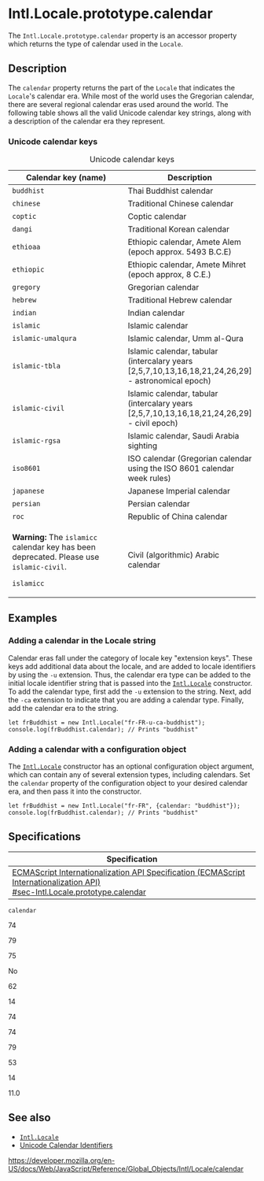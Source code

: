 Intl.Locale.prototype.calendar
==============================

The `Intl.Locale.prototype.calendar` property is an accessor property which returns the type of calendar used in the `Locale`.

Description
-----------

The `calendar` property returns the part of the `Locale` that indicates the `Locale`'s calendar era. While most of the world uses the Gregorian calendar, there are several regional calendar eras used around the world. The following table shows all the valid Unicode calendar key strings, along with a description of the calendar era they represent.

### Unicode calendar keys

<table><caption>Unicode calendar keys</caption><colgroup><col style="width: 50%" /><col style="width: 50%" /></colgroup><thead><tr class="header"><th>Calendar key (name)</th><th>Description</th></tr></thead><tbody><tr class="odd"><td><code>buddhist</code></td><td>Thai Buddhist calendar</td></tr><tr class="even"><td><code>chinese</code></td><td>Traditional Chinese calendar</td></tr><tr class="odd"><td><code>coptic</code></td><td>Coptic calendar</td></tr><tr class="even"><td><code>dangi</code></td><td>Traditional Korean calendar</td></tr><tr class="odd"><td><code>ethioaa</code></td><td>Ethiopic calendar, Amete Alem (epoch approx. 5493 B.C.E)</td></tr><tr class="even"><td><code>ethiopic</code></td><td>Ethiopic calendar, Amete Mihret (epoch approx, 8 C.E.)</td></tr><tr class="odd"><td><code>gregory</code></td><td>Gregorian calendar</td></tr><tr class="even"><td><code>hebrew</code></td><td>Traditional Hebrew calendar</td></tr><tr class="odd"><td><code>indian</code></td><td>Indian calendar</td></tr><tr class="even"><td><code>islamic</code></td><td>Islamic calendar</td></tr><tr class="odd"><td><code>islamic-umalqura</code></td><td>Islamic calendar, Umm al-Qura</td></tr><tr class="even"><td><code>islamic-tbla</code></td><td>Islamic calendar, tabular (intercalary years [2,5,7,10,13,16,18,21,24,26,29] - astronomical epoch)</td></tr><tr class="odd"><td><code>islamic-civil</code></td><td>Islamic calendar, tabular (intercalary years [2,5,7,10,13,16,18,21,24,26,29] - civil epoch)</td></tr><tr class="even"><td><code>islamic-rgsa</code></td><td>Islamic calendar, Saudi Arabia sighting</td></tr><tr class="odd"><td><code>iso8601</code></td><td>ISO calendar (Gregorian calendar using the ISO 8601 calendar week rules)</td></tr><tr class="even"><td><code>japanese</code></td><td>Japanese Imperial calendar</td></tr><tr class="odd"><td><code>persian</code></td><td>Persian calendar</td></tr><tr class="even"><td><code>roc</code></td><td>Republic of China calendar</td></tr><tr class="odd"><td><div class="notecard warning"><p><strong>Warning:</strong> The <code>islamicc</code> calendar key has been deprecated. Please use <code>islamic-civil</code>.</p></div><p><code>islamicc</code></p></td><td>Civil (algorithmic) Arabic calendar</td></tr></tbody></table>

Examples
--------

### Adding a calendar in the Locale string

Calendar eras fall under the category of locale key "extension keys". These keys add additional data about the locale, and are added to locale identifiers by using the `-u` extension. Thus, the calendar era type can be added to the initial locale identifier string that is passed into the [`Intl.Locale`](locale) constructor. To add the calendar type, first add the `-u` extension to the string. Next, add the `-ca` extension to indicate that you are adding a calendar type. Finally, add the calendar era to the string.

    let frBuddhist = new Intl.Locale("fr-FR-u-ca-buddhist");
    console.log(frBuddhist.calendar); // Prints "buddhist"

### Adding a calendar with a configuration object

The [`Intl.Locale`](locale) constructor has an optional configuration object argument, which can contain any of several extension types, including calendars. Set the `calendar` property of the configuration object to your desired calendar era, and then pass it into the constructor.

    let frBuddhist = new Intl.Locale("fr-FR", {calendar: "buddhist"});
    console.log(frBuddhist.calendar); // Prints "buddhist"

Specifications
--------------

<table><thead><tr class="header"><th>Specification</th></tr></thead><tbody><tr class="odd"><td><a href="https://tc39.es/ecma402/#sec-Intl.Locale.prototype.calendar">ECMAScript Internationalization API Specification (ECMAScript Internationalization API)<br />
<span class="small">#sec-Intl.Locale.prototype.calendar</span></a></td></tr></tbody></table>

`calendar`

74

79

75

No

62

14

74

74

79

53

14

11.0

See also
--------

-   [`Intl.Locale`](../locale)
-   [Unicode Calendar Identifiers](https://www.unicode.org/reports/tr35/#UnicodeCalendarIdentifier)

<a href="https://developer.mozilla.org/en-US/docs/Web/JavaScript/Reference/Global_Objects/Intl/Locale/calendar" class="_attribution-link">https://developer.mozilla.org/en-US/docs/Web/JavaScript/Reference/Global_Objects/Intl/Locale/calendar</a>
